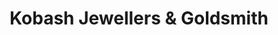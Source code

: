 ---
title: "Kobash Jewellers & Goldsmith"
url: /blackrock/kobash-jewellers-and-goldsmith/
shop: jewelry
---